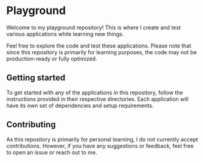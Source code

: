 # Playground

Welcome to my playground repository! This is where I create and test various applications while learning new things.

Feel free to explore the code and test these applications. Please note that since this repository is primarily for learning purposes, the code may not be production-ready or fully optimized.

## Getting started

To get started with any of the applications in this repository, follow the instructions provided in their respective directories. Each application will have its own set of dependencies and setup requirements.

## Contributing

As this repository is primarily for personal learning, I do not currently accept contributions. However, if you have any suggestions or feedback, feel free to open an issue or reach out to me.